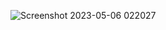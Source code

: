 ![Screenshot 2023-05-06 022027](https://user-images.githubusercontent.com/131616660/236566623-5d8eba4a-2ee7-4197-aecd-8ad577d81c69.png)
